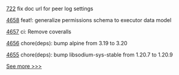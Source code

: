 
[722](https://github.com/hyperledger-labs/fabric-operations-console/pull/722) fix doc url for peer log settings

[4658](https://github.com/hyperledger/iroha/pull/4658) feat!: generalize permissions schema to executor data model

[4657](https://github.com/hyperledger/iroha/pull/4657) ci: Remove coveralls

[4656](https://github.com/hyperledger/iroha/pull/4656) chore(deps): bump alpine from 3.19 to 3.20

[4655](https://github.com/hyperledger/iroha/pull/4655) chore(deps): bump libsodium-sys-stable from 1.20.7 to 1.20.9


[See more >>>](https://start-here.hyperledger.org/pull-requests)
